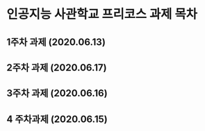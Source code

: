 # 인공지능 사관학교 프리코스 과제 목차

## 1주차 과제 (2020.06.13)

## 2주차 과제 (2020.06.17)

## 3주차 과제 (2020.06.16)

## 4 주차과제 (2020.06.15)
